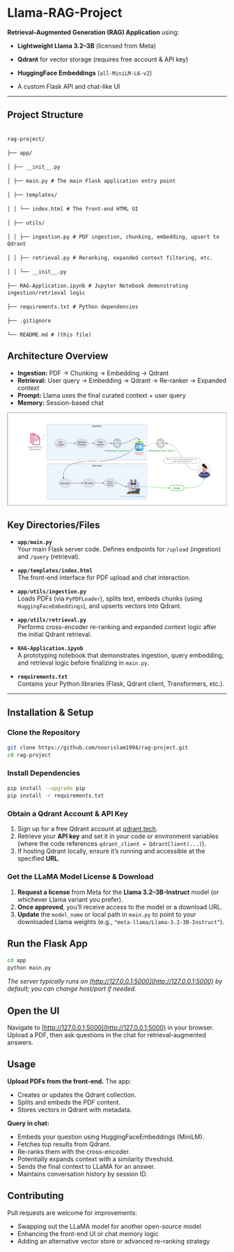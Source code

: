 
# Llama-RAG-Project

  

**Retrieval-Augmented Generation (RAG) Application** using:

  

-  **Lightweight Llama 3.2–3B** (licensed from Meta)

-  **Qdrant** for vector storage (requires free account & API key)

-  **HuggingFace Embeddings** (`all-MiniLM-L6-v2`)

- A custom Flask API and chat-like UI

  

---


## Project Structure

  

```plaintext

rag-project/

├── app/

│ ├── __init__.py

│ ├── main.py # The main Flask application entry point

│ ├── templates/

│ │ └── index.html # The front-end HTML UI

│ ├── utils/

│ │ ├── ingestion.py # PDF ingestion, chunking, embedding, upsert to Qdrant

│ │ ├── retrieval.py # Reranking, expanded context filtering, etc.

│ │ └── __init__.py

├── RAG-Application.ipynb # Jupyter Notebook demonstrating ingestion/retrieval logic

├── requirements.txt # Python dependencies

├── .gitignore

└── README.md # (this file)
```

## Architecture Overview  
- **Ingestion:** PDF → Chunking → Embedding → Qdrant  
- **Retrieval:** User query → Embedding → Qdrant → Re-ranker → Expanded context  
- **Prompt:** Llama uses the final curated context + user query  
- **Memory:** Session-based chat  

![RAG Architecture](Architecture.jpeg)


## Key Directories/Files

- **`app/main.py`**  
  Your main Flask server code. Defines endpoints for `/upload` (ingestion) and `/query` (retrieval).

- **`app/templates/index.html`**  
  The front-end interface for PDF upload and chat interaction.

- **`app/utils/ingestion.py`**  
  Loads PDFs (via `PyPDFLoader`), splits text, embeds chunks (using `HuggingFaceEmbeddings`), and upserts vectors into Qdrant.

- **`app/utils/retrieval.py`**  
  Performs cross-encoder re-ranking and expanded context logic after the initial Qdrant retrieval.

- **`RAG-Application.ipynb`**  
  A prototyping notebook that demonstrates ingestion, query embedding, and retrieval logic before finalizing in `main.py`.

- **`requirements.txt`**  
  Contains your Python libraries (Flask, Qdrant client, Transformers, etc.).

---

## Installation & Setup

### Clone the Repository

```bash
git clone https://github.com/noorislam1994/rag-project.git
cd rag-project
```
### Install Dependencies

```bash
pip install --upgrade pip
pip install -r requirements.txt
```
### Obtain a Qdrant Account & API Key

1. Sign up for a free Qdrant account at [qdrant.tech](https://qdrant.tech/).  
2. Retrieve your **API key** and set it in your code or environment variables (where the code references `qdrant_client = QdrantClient(...)`).
3. If hosting Qdrant locally, ensure it’s running and accessible at the specified **URL**.

### Get the LLaMA Model License & Download

1. **Request a license** from Meta for the **Llama 3.2–3B-Instruct** model (or whichever Llama variant you prefer).
2. **Once approved**, you’ll receive access to the model or a download URL.
3. **Update** the `model_name` or local path in `main.py` to point to your downloaded Llama weights (e.g., `"meta-llama/Llama-3.2-3B-Instruct"`).

## Run the Flask App

```bash
cd app
python main.py
```
*The server typically runs on [http://127.0.0.1:5000](http://127.0.0.1:5000) by default; you can change host/port if needed.*

## Open the UI
Navigate to [http://127.0.0.1:5000](http://127.0.0.1:5000) in your browser.  
Upload a PDF, then ask questions in the chat for retrieval-augmented answers.  

## Usage
**Upload PDFs from the front-end.** The app:  
- Creates or updates the Qdrant collection.  
- Splits and embeds the PDF content.  
- Stores vectors in Qdrant with metadata.  

**Query in chat:**  
- Embeds your question using HuggingFaceEmbeddings (MiniLM).  
- Fetches top results from Qdrant.  
- Re-ranks them with the cross-encoder.  
- Potentially expands context with a similarity threshold.  
- Sends the final context to LLaMA for an answer.  
- Maintains conversation history by session ID.  

## Contributing
Pull requests are welcome for improvements:  

- Swapping out the LLaMA model for another open-source model  
- Enhancing the front-end UI or chat memory logic  
- Adding an alternative vector store or advanced re-ranking strategy  


